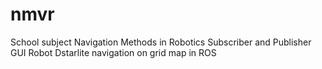 # nmvr
School subject Navigation Methods in Robotics
Subscriber and Publisher GUI Robot Dstarlite navigation on grid map in ROS
